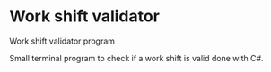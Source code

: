 # Work shift validator
 Work shift validator program

Small terminal program to check if a work shift is valid done with C#.
